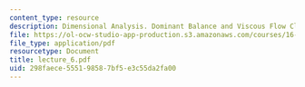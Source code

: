 ```yaml
---
content_type: resource
description: Dimensional Analysis. Dominant Balance and Viscous Flow Classification
file: https://ol-ocw-studio-app-production.s3.amazonaws.com/courses/16-13-aerodynamics-of-viscous-fluids-fall-2003/298faece555198587bf5e3c55da2fa00_lecture_6.pdf
file_type: application/pdf
resourcetype: Document
title: lecture_6.pdf
uid: 298faece-5551-9858-7bf5-e3c55da2fa00
---
```

